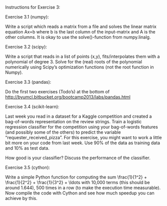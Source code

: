 Instructions for Exercise 3:

Exercise 3.1 (numpy):

Write a script which reads a matrix from a file and solves the linear matrix equation Ax=b where b is the last column of the input-matrix and A is the other columns. It is okay to use the solve()-function from numpy.linalg.

Exercise 3.2 (scipy):

Write a script that reads in a list of points (x,y), fits/interpolates them with a polynomial of degree 3. Solve for the (real) roots of the polynomial numerically using Scipy’s optimization functions (not the root function in Numpy).

Exercise 3.3 (pandas):

Do the first two exercises (Todo’s) at the bottom of http://byumcl.bitbucket.org/bootcamp2013/labs/pandas.html

Exercise 3.4 (scikit-learn):

Last week you read in a dataset for a Kaggle competition and created a bag-of-words representation on the review strings. Train a logistic regression classifier for the competition using your bag-of-words features (and possibly some of the others) to predict the variable “requester_received_pizza”. For this exercise, you might want to work a little bit more on your code from last week. Use 90% of the data as training data and 10% as test data.

How good is your classifier? Discuss the performance of the classifier.

Exercise 3.5 (cython):

Write a simple Python function for computing the sum \frac{1}{1^2} + \frac{1}{2^2} + \frac{1}{3^2} + \ldots with 10,000 terms (this should be around 1.644), 500 times in a row (to make the execution time measurable). Now compile the code with Cython and see how much speedup you can achieve by this.

